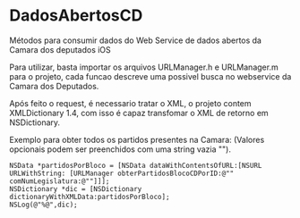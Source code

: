 # DadosAbertosCD
Métodos para consumir dados do Web Service de dados abertos da Camara dos deputados iOS


Para utilizar, basta importar os arquivos URLManager.h e URLManager.m para o projeto, cada funcao descreve uma possivel busca no webservice da Camara dos Deputados.

Após feito o request, é necessario tratar o XML, o projeto contem XMLDictionary 1.4, com isso é capaz transfomar o XML de retorno em NSDictionary.

Exemplo para obter todos os partidos presentes na Camara: (Valores opcionais podem ser preenchidos com uma string vazia "").

    NSData *partidosPorBloco = [NSData dataWithContentsOfURL:[NSURL URLWithString: [URLManager obterPartidosBlocoCDPorID:@"" comNumLegislatura:@""]]];
    NSDictionary *dic = [NSDictionary dictionaryWithXMLData:partidosPorBloco];
    NSLog(@"%@",dic);

